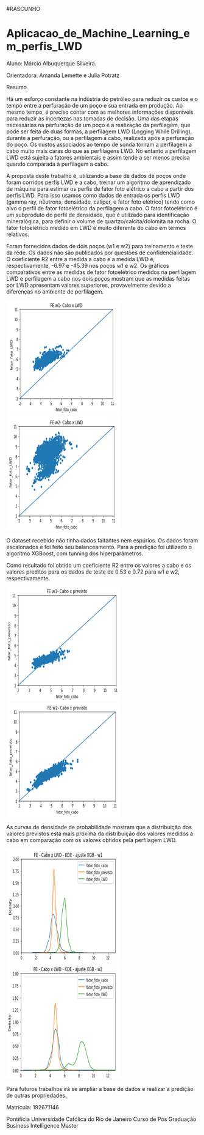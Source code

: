 #RASCUNHO

# Aplicacao_de_Machine_Learning_em_perfis_LWD

Aluno: Márcio Albuquerque Silveira.

Orientadora: Amanda Lemette e Julia Potratz

Resumo

Há um esforço constante na indústria do petróleo para reduzir os custos e o tempo entre a perfuração de um poço e sua entrada em produção. Ao mesmo tempo, é preciso contar com as melhores informações disponíveis para reduzir as incertezas nas tomadas de decisão. Uma das etapas necessárias na perfuração de um poço é a realização da perfilagem, que pode ser feita de duas formas, a perfilagem LWD (Logging While  Drilling), durante a perfuração, ou a perfilagem  a  cabo, realizada após a  perfuração  do  poço. Os custos associados ao tempo de sonda tornam a perfilagem a cabo muito mais caras do que as perfilagens LWD. No entanto a perfilagem LWD está sujeita a fatores ambientais e assim tende a ser menos precisa quando comparada à perfilagem a cabo. 

A proposta deste trabalho é, utilizando a base de dados de poços onde foram corridos perfis LWD e a cabo, treinar um algoritmo de aprendizado de máquina para estimar os perfis de fator foto elétrico a cabo a partir dos perfis LWD. Para isso usamos como dados de entrada os perfis LWD (gamma ray, nêutrons, densidade, caliper, e fator foto elétrico) tendo como alvo o perfil de fator fotoelétrico da perfilagem a cabo. O fator fotoelétrico é um subproduto do perfil de densidade, que é utilizado para identificação mineralógica, para definir o volume de quartzo/calcita/dolomita na rocha. O fator fotoelétrico medido em LWD é muito diferente do cabo em termos relativos.

Foram fornecidos dados de dois poços (w1 e w2) para treinamento e teste da rede. Os dados não são publicados por questões de confidencialidade. O coeficiente R2 entre a medida a cabo e a medida LWD é, respectivamente, -6.97 e -45.39 nos poços w1 e w2. Os gráficos comparativos entre as medidas de fator fotoelétrico medidos na perfilagem LWD e perfilagem a cabo nos dois poços mostram que as medidas feitas por LWD apresentam valores superiores, provavelmente devido a diferenças no ambiente de perfilagem.

<img src='/imagem/FE_W1-reta45.png' height="300" width="300"> <img src='/imagem/FE_W2-reta45.png' height="300" width="300">

O dataset recebido não tinha dados faltantes nem espúrios. Os dados foram escalonados e foi feito seu balanceamento. Para a predição foi utilizado o algoritmo XGBoost, com tunning dos hiperparâmetros.

Como resultado foi obtido um coeficiente R2 entre os valores a cabo e os valores preditos para os dados de teste de 0.53 e 0.72 para w1 e w2, respectivamente. 

<img src='/imagem/FE_W1 previsto-reta45.png' height="300" width="300"> <img src='/imagem/FE_W2 previsto-reta45.png' height="300" width="300">

As curvas de densidade de probabilidade mostram que a distribuição dos valores previstos está mais próxima da distribuição dos valores medidos a cabo em comparação com os valores obtidos pela perfilagem LWD.

<img src='/imagem/FE_W1-kde.png' height="300" width="300"> <img src='/imagem/FE_W2-kde.png' height="300" width="300">

Para futuros trabalhos irá se ampliar a base de dados e realizar a predição de outras propriedades.

Matrícula: 192671146

Pontifícia Universidade Católica do Rio de Janeiro
Curso de Pós Graduação Business Intelligence Master





